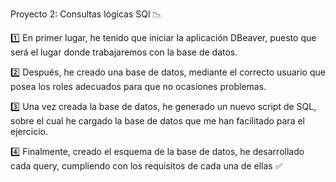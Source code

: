Proyecto 2: Consultas lógicas SQl 📉

1️⃣ En primer lugar, he tenido que iniciar la aplicación DBeaver, puesto que será el lugar
donde trabajaremos con la base de datos.

2️⃣ Después, he creado una base de datos, mediante el correcto usuario que posea los roles
adecuados para que no ocasiones problemas.

3️⃣ Una vez creada la base de datos, he generado un nuevo script de SQL, sobre el cual
he cargado la base de datos que me han facilitado para el ejercicio.

4️⃣ Finalmente, creado el esquema de la base de datos, he desarrollado cada query,
cumpliendo con los requisitos de cada una de ellas ✅
